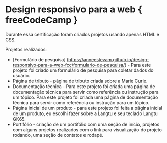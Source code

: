 # Design responsivo para a web { freeCodeCamp }
 
Durante essa certificação foram criados projetos usando apenas HTML e CSS.

Projetos realizados:
- [Formulário de pesquisa] (https://anneestevam.github.io/design-responsivo-para-a-web-fcc/formulario-de-pesquisa/) - Para este projeto foi criado um formulário de pesquisa para coletar dados do usuário.
- Página de tributo - página de tributo criada sobre a Marie Curie.
- Documentação técnica - Para este projeto foi criada uma página de documentação técnica para servir como referência ou instrução para um tópico.
Para este projeto foi criada uma página de documentação técnica para servir como referência ou instrução para um tópico.
- Página inicial de um produto - para este projeto foi feita a página inicial de um produto, eu escolhi fazer sobre a Langtu e seu teclado Langtu GK65.
- Portifólio - criação de um portifólio com uma seção de início, projetos com alguns projetos realizados com o link para visualização do projeto rodando, uma seção de contatos e rodapé.